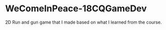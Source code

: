 # WeComeInPeace-18CQGameDev
2D Run and gun game that I made based on what I learned from the course.
